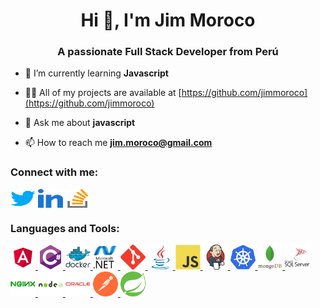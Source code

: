 <h1 align="center">Hi 👋, I'm Jim Moroco</h1>
<h3 align="center">A passionate Full Stack Developer from Perú</h3>

- 🌱 I’m currently learning **Javascript**

- 👨‍💻 All of my projects are available at [https://github.com/jimmoroco](https://github.com/jimmoroco)

- 💬 Ask me about **javascript**

- 📫 How to reach me **jim.moroco@gmail.com**

<h3 align="left">Connect with me:</h3>
<p align="left">
    <a href="https://twitter.com/jimmoroco" target="blank"><img align="center" src="twitter.svg" alt="jimmoroco"
            height="30" width="40" /></a>
    <a href="https://linkedin.com/in/jimmoroco" target="blank"><img align="center" src="linked-in-alt.svg"
            alt="jimmoroco" height="30" width="40" /></a>
    <a href="https://stackoverflow.com/users/19861232" target="blank"><img align="center" src="stack-overflow.svg"
            alt="19861232" height="30" width="40" /></a>
</p>

<h3 align="left">Languages and Tools:</h3>
<p align="left"> <a href="https://angular.io" target="_blank" rel="noreferrer"> <img src="angular.svg" alt="angular"
            width="40" height="40" />
    </a> <a href="https://www.w3schools.com/cs/" target="_blank" rel="noreferrer"> <img src="csharp-original.svg"
            alt="csharp" width="40" height="40" /> </a> <a href="https://www.docker.com/" target="_blank"
        rel="noreferrer"> <img src="docker-original-wordmark.svg" alt="docker" width="40" height="40" /> </a> <a
        href="https://dotnet.microsoft.com/" target="_blank" rel="noreferrer"> <img src="dot-net-original-wordmark.svg"
            alt="dotnet" width="40" height="40" /> </a> <a href="https://git-scm.com/" target="_blank" rel="noreferrer">
        <img src="git-scm-icon.svg" alt="git" width="40" height="40" /> </a>
    <a href="https://www.java.com" target="_blank" rel="noreferrer"> <img src="java-original.svg" alt="java" width="40"
            height="40" /> </a> <a href="https://developer.mozilla.org/en-US/docs/Web/JavaScript" target="_blank"
        rel="noreferrer"> <img src="javascript-original.svg" alt="javascript" width="40" height="40" /> </a> <a
        href="https://www.jenkins.io" target="_blank" rel="noreferrer"> <img src="jenkins-icon.svg" alt="jenkins"
            width="40" height="40" /> </a> <a href="https://kubernetes.io" target="_blank" rel="noreferrer"> <img
            src="kubernetes-icon.svg" alt="kubernetes" width="40" height="40" /> </a> <a href="https://www.mongodb.com/"
        target="_blank" rel="noreferrer"> <img src="mongodb-original-wordmark.svg" alt="mongodb" width="40"
            height="40" /> </a> <a href="https://www.microsoft.com/en-us/sql-server" target="_blank" rel="noreferrer">
        <img src="microsoft-sql-server-logo.svg" alt="mssql" width="40" height="40" /> </a> <a
        href="https://www.nginx.com" target="_blank" rel="noreferrer">
        <img src="nginx-original.svg" alt="nginx" width="40" height="40" /> </a> <a href="https://nodejs.org"
        target="_blank" rel="noreferrer"> <img src="nodejs-original-wordmark.svg" alt="nodejs" width="40" height="40" />
    </a> <a href="https://www.oracle.com/" target="_blank" rel="noreferrer"> <img src="oracle-original.svg" alt="oracle"
            width="40" height="40" /> </a> <a href="https://postman.com" target="_blank" rel="noreferrer">
        <img src="getpostman-icon.svg" alt="postman" width="40" height="40" /> </a> <a href="https://spring.io/"
        target="_blank" rel="noreferrer"> <img src="springio-icon.svg" alt="spring" width="40" height="40" />
    </a>
</p>
